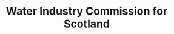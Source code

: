---
schema: default
title: Water Industry Commission for Scotland
description: Non-departmental public body. Part of Scottish Government
logo: ''
type:
- Non-Departmental Public Body
portal_url: ''
org_url: http://www.watercommission.co.uk/
twitter_handle: 
wikidata_qid: Q7973305
wdtk_id: 
---